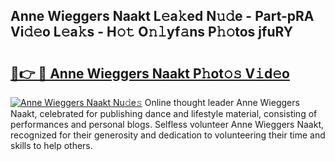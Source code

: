 ## Anne Wieggers Naakt L𝚎a𝚔ed N𝚞𝚍e - Part-pRA Vi𝚍𝚎o L𝚎a𝚔s - H𝚘𝚝 O𝚗𝚕yf𝚊ns P𝚑𝚘tos jfuRY

# <h2><a href="http://kf5wsm.oniu.top/?m=Anne+Wieggers+Naakt">🔗👉 🔴 Anne Wieggers Naakt P𝚑ot𝚘𝚜 V𝚒d𝚎o</a></h2>

[![Anne Wieggers Naakt Nu𝚍e𝚜](https://i.imgur.com/0qMVB7G.gif)](http://kf5wsm.oniu.top/?m=Anne+Wieggers+Naakt)
Online thought leader Anne Wieggers Naakt, celebrated for publishing dance and lifestyle material, consisting of performances and personal blogs. Selfless volunteer Anne Wieggers Naakt, recognized for their generosity and dedication to volunteering their time and skills to help others.  
